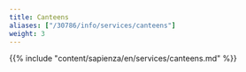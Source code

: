 ```yaml
---
title: Canteens
aliases: ["/30786/info/services/canteens"]
weight: 3
---
```


{{% include "content/sapienza/en/services/canteens.md" %}}